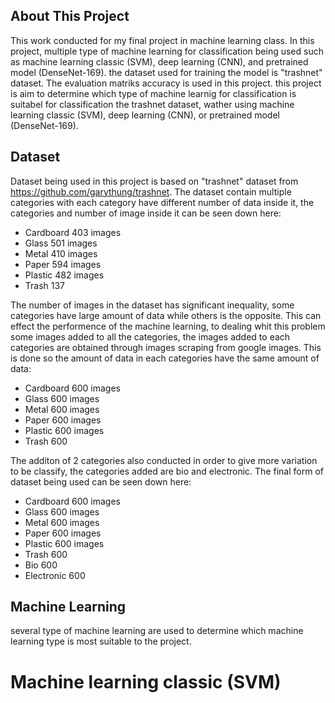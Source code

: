 ## About This Project
This work conducted for my final project in machine learning class. In this project, multiple type of machine learning for classification being used such as machine learning classic (SVM), deep learning (CNN), and pretrained model (DenseNet-169). the dataset used for training the model is "trashnet" dataset. The evaluation matriks accuracy is used in this project. this project is aim to determine which type of machine learnig for classification is suitabel for classification the trashnet dataset, wather using machine learning classic (SVM), deep learning (CNN), or pretrained model (DenseNet-169).

## Dataset
Dataset being used in this project is based on "trashnet" dataset from https://github.com/garythung/trashnet. The dataset contain multiple categories with each category have different number of data inside it, the categories and number of image inside it can be seen down here:
- Cardboard 403 images
- Glass 501 images
- Metal 410 images
- Paper 594 images
- Plastic 482 images
- Trash 137
  
The number of images in the dataset has significant inequality, some categories have large amount of data while others is the opposite. This can effect the performence of the machine learning, to dealing whit this problem some images added to all the categories, the images added to each categories are obtained through images scraping from google images.  This is done so the amount of data in each categories have the same amount of data:
- Cardboard 600 images
- Glass 600 images
- Metal 600 images
- Paper 600 images
- Plastic 600 images
- Trash 600

The additon of 2 categories also conducted in order to give more variation to be classify, the categories added are bio and electronic. The final form of dataset being used can be seen down here:
- Cardboard 600 images
- Glass 600 images
- Metal 600 images
- Paper 600 images
- Plastic 600 images
- Trash 600
- Bio 600
- Electronic 600

## Machine Learning
several type of machine learning are used to determine which machine learning type is most suitable to the project.
# Machine learning classic (SVM)
